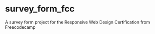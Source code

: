 # survey_form_fcc
A survey form project for the Responsive Web Design Certification from Freecodecamp
